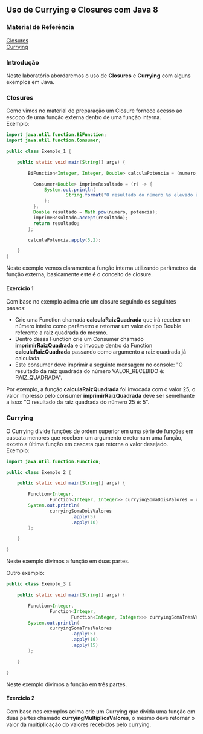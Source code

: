 ## Uso de Currying e Closures com Java 8

### Material de Referência
[Closures](https://klauslaube.com.br/2011/05/29/afinal-o-que-sao-closures.html)<br/>
[Currying](https://www.geeksforgeeks.org/currying-functions-in-java-with-examples/)

### Introdução
Neste laboratório abordaremos o uso de **Closures** e **Currying** com alguns exemplos em Java.

### Closures
Como vimos no material de preparação um Closure fornece acesso ao escopo de uma função externa dentro de uma função interna.<br/>
Exemplo: 
```java
import java.util.function.BiFunction;
import java.util.function.Consumer;

public class Exemplo_1 {

    public static void main(String[] args) {

        BiFunction<Integer, Integer, Double> calculaPotencia = (numero, potencia) -> {

          Consumer<Double> imprimeResultado = (r) -> {
              System.out.println(
                      String.format("O resultado do número %s elevado à %s foi: %s", numero, potencia, r)
              );
          };
          Double resultado = Math.pow(numero, potencia);
          imprimeResultado.accept(resultado);
          return resultado;
        };

        calculaPotencia.apply(5,2);

    }
}
```
Neste exemplo vemos claramente a função interna utilizando parâmetros da função externa, basicamente este é o conceito de closure.

#### Exercício 1
Com base no exemplo acima crie um closure seguindo os seguintes passos:<br/>
 * Crie uma Function chamada **calculaRaizQuadrada** que irá receber um número inteiro como parâmetro e retornar um valor do tipo Double referente a raiz quadrada do mesmo.<br/>
 * Dentro dessa Function crie um Consumer chamado **imprimirRaizQuadrada** e o invoque dentro da Function **calculaRaizQuadrada** passando como argumento a raiz quadrada já calculada.<br/>
 * Este consumer deve imprimir a seguinte mensagem no console: "O resultado da raiz quadrada do número VALOR_RECEBIDO é: RAIZ_QUADRADA".

Por exemplo, a função **calculaRaizQuadrada** foi invocada com o valor 25, o valor impresso pelo consumer **imprimirRaizQuadrada** deve ser semelhante a isso: "O resultado da raiz quadrada do número 25 é: 5".<br/>
  

### Currying
O Currying divide funções de ordem superior em uma série de funções em cascata menores que recebem um argumento e retornam uma função, exceto a última função em cascata que retorna o valor desejado.<br/>
Exemplo:
```java
import java.util.function.Function;

public class Exemplo_2 {

    public static void main(String[] args) {

        Function<Integer,
                Function<Integer, Integer>> curryingSomaDoisValores = u -> v -> u + v;
        System.out.println(
                curryingSomaDoisValores
                        .apply(5)
                        .apply(10)
        );

    }

}
```
Neste exemplo divimos a função em duas partes.

Outro exemplo:
```java
public class Exemplo_3 {

    public static void main(String[] args) {

        Function<Integer,
                Function<Integer,
                        Function<Integer, Integer>>> curryingSomaTresValores = u -> v -> w -> u + v + w;
        System.out.println(
                curryingSomaTresValores
                        .apply(5)
                        .apply(10)
                        .apply(15)
        );

    }

}
```
Neste exemplo divimos a função em três partes.

#### Exercicio 2
Com base nos exemplos acima crie um Currying que divida uma função em duas partes chamado **curryingMultiplicaValores**, o mesmo deve retornar o valor da multiplicação do valores recebidos pelo currying.<br/>
